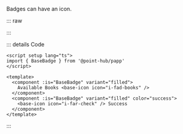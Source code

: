 Badges can have an icon.

::: raw

<ClientOnly>
  <BadgeIcon />
</ClientOnly>

:::

::: details Code

```vue
<script setup lang="ts">
import { BaseBadge } from '@point-hub/papp'
</script>

<template>
  <component :is="BaseBadge" variant="filled">
    Available Books <base-icon icon="i-fad-books" />
  </component>
  <component :is="BaseBadge" variant="filled" color="success">
    <base-icon icon="i-far-check" /> Success
  </component>
</template>
```

:::
